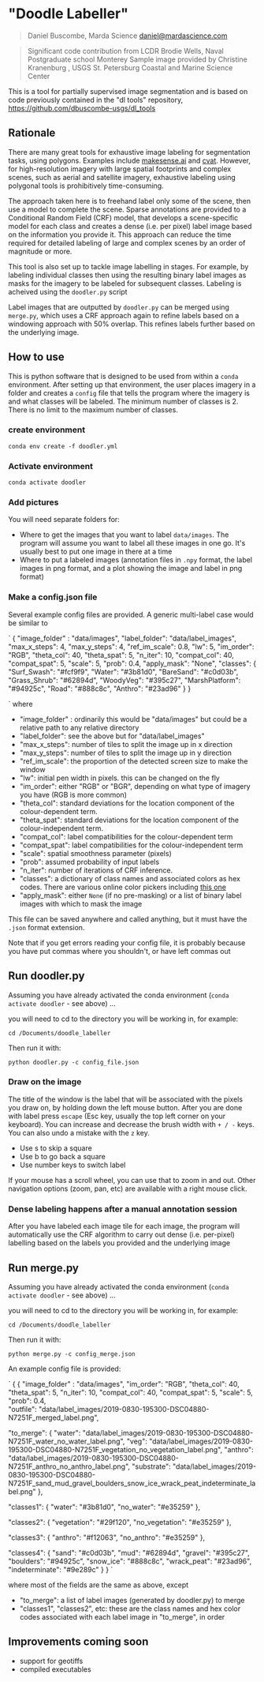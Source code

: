 # "Doodle Labeller"

> Daniel Buscombe, Marda Science daniel@mardascience.com

> Significant code contribution from LCDR Brodie Wells, Naval Postgraduate school Monterey
> Sample image provided by Christine Kranenburg , USGS St. Petersburg Coastal and Marine Science Center

This is a tool for partially supervised image segmentation and is based on code previously contained in the "dl tools" repository, https://github.com/dbuscombe-usgs/dl_tools

## Rationale
There are many great tools for exhaustive image labeling for segmentation tasks, using polygons. Examples include [makesense.ai](www.makesense.ai) and [cvat](https://cvat.org). However, for high-resolution imagery with large spatial footprints and complex scenes, such as aerial and satellite imagery, exhaustive labeling using polygonal tools is prohibitively time-consuming.

The approach taken here is to freehand label only some of the scene, then use a model to complete the scene. Sparse annotations are provided to a Conditional Random Field (CRF) model, that develops a scene-specific model for each class and creates a dense (i.e. per pixel) label image based on the information you provide it. This approach can reduce the time required for detailed labeling of large and complex scenes by an order of magnitude or more.

This tool is also set up to tackle image labelling in stages. For example, by labeling individual classes then using the resulting binary label images as masks for the imagery to be labeled for subsequent classes. Labeling is acheived using the `doodler.py` script

Label images that are outputted by `doodler.py` can be merged using `merge.py`, which uses a CRF approach again to refine labels based on a windowing approach with 50% overlap. This refines labels further based on the underlying image.

## How to use

This is python software that is designed to be used from within a `conda` environment. After setting up that environment, the user places imagery in a folder and creates a `config` file that tells the program where the imagery is and what classes will be labeled. The minimum number of classes is 2. There is no limit to the maximum number of classes.

### create environment
```
conda env create -f doodler.yml
```

### Activate environment
```
conda activate doodler
```

### Add pictures
You will need separate folders for:
* Where to get the images that you want to label `data/images`. The program will assume you want to label all these images in one go. It's usually best to put one image in there at a time 
* Where to put a labeled images (annotation files in `.npy` format, the label images in png format, and a plot showing the image and label in png format)

### Make a config.json file
Several example config files are provided. A generic multi-label case would be similar to

`
{
  "image_folder" : "data/images",
  "label_folder": "data/label_images",
  "max_x_steps": 4,
  "max_y_steps": 4,
  "ref_im_scale": 0.8,
  "lw": 5,
  "im_order": "RGB",
  "theta_col": 40,
  "theta_spat": 5,
  "n_iter": 10,
  "compat_col": 40,
  "compat_spat": 5,
  "scale": 5,
  "prob": 0.4,
  "apply_mask": "None",
  "classes": {
   "Surf_Swash": "#fcf9f9",
   "Water": "#3b81d0",
   "BareSand": "#c0d03b",
   "Grass_Shrub": "#62894d",
   "WoodyVeg": "#395c27",
   "MarshPlatform": "#94925c",
   "Road": "#888c8c",
   "Anthro": "#23ad96"
 }
}

`
where

* "image_folder" : ordinarily this would be "data/images" but could be a relative path to any relative directory
* "label_folder": see the above but for "data/label_images"
* "max_x_steps": number of tiles to split the image up in x direction
* "max_y_steps": number of tiles to split the image up in y direction
* "ref_im_scale": the proportion of the detected screen size to make the window
* "lw": initial pen width in pixels. this can be changed on the fly
* "im_order": either "RGB" or "BGR", depending on what type of imagery you have (RGB is more common)
* "theta_col": standard deviations for the location component of the colour-dependent term.
* "theta_spat": standard deviations for the location component of the colour-independent term.
* "compat_col": label compatibilities for the colour-dependent term
* "compat_spat": label compatibilities for the colour-independent term
* "scale": spatial smoothness parameter (pixels)
* "prob": assumed probability of input labels	
* "n_iter": number of iterations of CRF inference.
* "classes": a dictionary of class names and associated colors as hex codes. There are various online color pickers including [this one](https://htmlcolorcodes.com/)
* "apply_mask": either `None` (if no pre-masking) or a list of binary label images with which to mask the image 

This file can be saved anywhere and called anything, but it must have the `.json` format extension.

Note that if you get errors reading your config file, it is probably because you have put commas where you shouldn't, or have left commas out


## Run doodler.py
Assuming you have already activated the conda environment (`conda activate doodler` - see above) ...

you will need to cd to the directory you will be working in, for example:

```
cd /Documents/doodle_labeller
```

Then run it with:

```
python doodler.py -c config_file.json
```

### Draw on the image
The title of the window is the label that will be associated with the pixels
you draw on, by holding down the left mouse button. After you are done with label press `escape` (Esc key, usually the top left corner on your keyboard). You can increase and decrease the brush width with `+ / -` keys. You can also undo a mistake with the `z` key.

* Use s to skip a square
* Use b to go back a square
* Use number keys to switch label

If your mouse has a scroll wheel, you can use that to zoom in and out. Other navigation options (zoom, pan, etc) are available with a right mouse click. 

### Dense labeling happens after a manual annotation session
After you have labeled each image tile for each image, the program will automatically use the CRF algorithm to
carry out dense (i.e. per-pixel) labelling based on the labels you provided and the underlying image

## Run merge.py
Assuming you have already activated the conda environment (`conda activate doodler` - see above) ...

you will need to cd to the directory you will be working in, for example:

```
cd /Documents/doodle_labeller
```

Then run it with:

```
python merge.py -c config_merge.json
```

An example config file is provided:

`
{
{
  "image_folder" : "data/images",
  "im_order": "RGB",
  "theta_col": 40,
  "theta_spat": 5,
  "n_iter": 10,
  "compat_col": 40,
  "compat_spat": 5,
  "scale": 5,
  "prob": 0.4,  
  "outfile": "data/label_images/2019-0830-195300-DSC04880-N7251F_merged_label.png",
  
  "to_merge": {
  "water":  "data/label_images/2019-0830-195300-DSC04880-N7251F_water_no_water_label.png",
  "veg": "data/label_images/2019-0830-195300-DSC04880-N7251F_vegetation_no_vegetation_label.png",
  "anthro": "data/label_images/2019-0830-195300-DSC04880-N7251F_anthro_no_anthro_label.png",
  "substrate": "data/label_images/2019-0830-195300-DSC04880-N7251F_sand_mud_gravel_boulders_snow_ice_wrack_peat_indeterminate_label.png"
   },
   
  "classes1": 
  {
   "water": "#3b81d0",
   "no_water": "#e35259"
  },
  
  "classes2":
  {
   "vegetation": "#29f120",
   "no_vegetation": "#e35259"
  },  
  
  "classes3":
  {
   "anthro": "#f12063",
   "no_anthro": "#e35259"
  },  
  
  "classes4":
  {
   "sand": "#c0d03b",
   "mud": "#62894d",
   "gravel": "#395c27",
   "boulders": "#94925c",
   "snow_ice": "#888c8c",
   "wrack_peat": "#23ad96",
   "indeterminate": "#9e289c"
   }
}
`

where most of the fields are the same as above, except

* "to_merge": a list of label images (generated by doodler.py) to merge
* "classes1", "classes2", etc: these are the class names and hex color codes associated with each label image in "to_merge", in order


<!-- 
## compiling doodler.py
- conda activate doodler
- pip install --upgrade 'setuptools<45.0.0'
- pip install python-opencv-headless
- pip install pyinstaller
- pyinstaller --onefile --noconfirm doodler.py --clean --hidden-import pydensecrf.eigen
- conda deactivate
- ./dist/doodler -->

## Improvements coming soon
* support for geotiffs
* compiled executables
